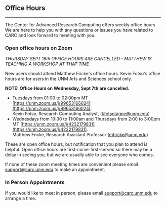 ## Office Hours

---
The Center for Advanced Research Computing offers weekly office hours. We are here to help you with any questions or issues you have related to CARC and look forward to meeting with you.  

### Open office hours on Zoom

*THURSDAY SEPT 16th OFFICE HOURS ARE CANCELLED - MATTHEW IS TEACHING A WORKSHOP AT THAT TIME*

New users should attend Matthew Fricke's office hours. Kevin Fotso's office hours are for users in the UNM Arts and Sciences school only.

**NOTE: Office Hours on Wednesday, Sept 7th are cancelled.**

- Tuesdays from 01:00 to 02:00pm MT [https://unm.zoom.us/j/99653166024](https://unm.zoom.us/j/99653166024).  
Kevin Fotso, Research Computing Analyst, ([kfotsotagne@unm.edu](mailto://kfotsotagne@unm.edu))  
- Wednesdays from 10:00 to 11:00am and Thursdays from 2:00 to 3:00pm MT [https://unm.zoom.us/j/4232179831](https://unm.zoom.us/j/4232179831).  
Matthew Fricke, Research Assistant Professor ([mfricke@unm.edu](mailto://mfricke@unm.edu))  

These are open office hours, but notification that you plan to attend is helpful. Open office hours are first-come-first-served so there may be a delay in seeing you, but we are usually able to see everyone who comes.

If none of these zoom meeting times are convenient please email [support@carc.unm.edu](mailto://support@carc.unm.edu) to make an appointment.

### In Person Appointments

If you would like to meet in person, please email [support@carc.unm.edu](mailto://support@carc.unm.edu) to arrange a time.
